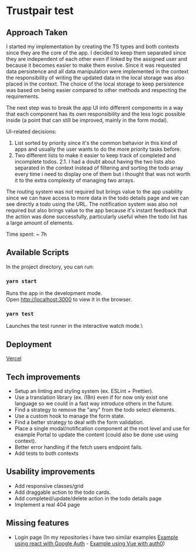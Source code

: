 # Trustpair test

## Approach Taken

I started my implementation by creating the TS types and both contexts since they are the core of the app. I decided to keep them separated since they are independent of each other even if linked by the assigned user and because it becomes easier to make them evolve. Since it was requested data persistence and all data manipulation were implemented in the context the responsibility of writing the updated data in the local storage was also placed in the context. The choice of the local storage to keep persistence was based on being easier compared to other methods and respecting the requirements.

The next step was to break the app UI into different components in a way that each component has its own responsibility and the less logic possible inside (a point that can still be improved, mainly in the form modal).

UI-related decisions:

1. List sorted by priority since it's the common behavior in this kind of apps and usually the user wants to do the more priority tasks before.
2. Two different lists to make it easier to keep track of completed and incomplete todos.
   2.1. I had a doubt about having the two lists also separated in the context instead of filtering and sorting the todo array every time i need to display one of them but i thought that was not worth it to the extra complexity of managing two arrays.

The routing system was not required but brings value to the app usability since we can have access to more data in the todo details page and we can see directly a todo using the URL.
The notification system was also not required but also brings value to the app because it's instant feedback that the action was done successfully, particularly useful when the todo list has a large amount of elements.

Time spent: ~ 7h

## Available Scripts

In the project directory, you can run:

### `yarn start`

Runs the app in the development mode.\
Open [http://localhost:3000](http://localhost:3000) to view it in the browser.

### `yarn test`

Launches the test runner in the interactive watch mode.\

## Deployment

[Vercel](https://tp-test-eight.vercel.app/)

## Tech improvements

- Setup an linting and styling system (ex. ESLint + Prettier).
- Use a translation library (ex. i18n) even if for now only exist one language so we could in a fast way introduce others in the future.
- Find a strategy to remove the "any" from the todo select elements.
- Use a custom hook to manage the form state.
- Find a better strategy to deal with the form validation.
- Place a single modal/notification component at the root level and use for example Portal to update the content (could also be done use using context).
- Better error handling if the fetch users endpoint fails.
- Add tests to both contexts

## Usability improvements

- Add responsive classes/grid
- Add draggable action to the todo cards.
- Add completed/update/delete action in the todo details page
- Implement a real 404 page

## Missing features

- Login page (In my repositories i have two similar examples [Example using react with Google Auth](https://github.com/aabarata/crown-clothing) - [Example using Vue with auth0](https://github.com/aabarata/vue_auth0_course))
